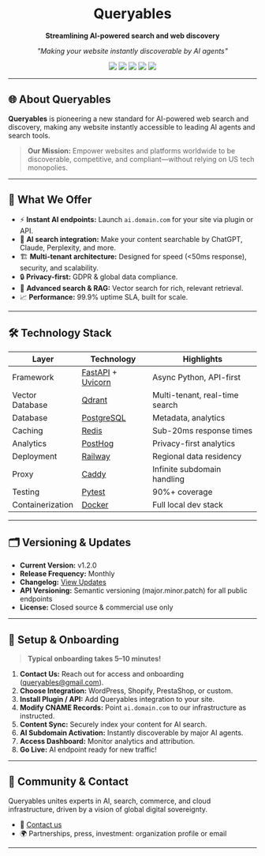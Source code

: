 <h1 align="center">Queryables</h1>
<p align="center"><b>Streamlining AI-powered search and web discovery</b></p>
<p align="center"><i>"Making your website instantly discoverable by AI agents"</i></p>

<p align="center">
  <img src="https://img.shields.io/badge/status-active-success?style=flat-square">
  <img src="https://img.shields.io/badge/uptime-99.9%25-brightgreen">
  <img src="https://img.shields.io/badge/coverage-90%25-yellowgreen">
  <img src="https://img.shields.io/badge/version-v1.2.0-blue">
  <img src="https://img.shields.io/badge/license-closed--source-important">
</p>

---

## 🌐 About Queryables

**Queryables** is pioneering a new standard for AI-powered web search and discovery, making any website instantly accessible to leading AI agents and search tools.

> **Our Mission:** Empower websites and platforms worldwide to be discoverable, competitive, and compliant—without relying on US tech monopolies.

---

## 🚀 What We Offer

- ⚡ **Instant AI endpoints:** Launch `ai.domain.com` for your site via plugin or API.
- 🔗 **AI search integration:** Make your content searchable by ChatGPT, Claude, Perplexity, and more.
- 🏗️ **Multi-tenant architecture:** Designed for speed (<50ms response), security, and scalability.
- 🔒 **Privacy-first:** GDPR & global data compliance.
- 🧠 **Advanced search & RAG:** Vector search for rich, relevant retrieval.
- 📈 **Performance:** 99.9% uptime SLA, built for scale.

---

## 🛠️ Technology Stack

| Layer            | Technology                                                                                                    | Highlights                    |
|------------------|--------------------------------------------------------------------------------------------------------------|-------------------------------|
| Framework        | [FastAPI](https://fastapi.tiangolo.com/) + [Uvicorn](https://www.uvicorn.org/)                               | Async Python, API-first       |
| Vector Database  | [Qdrant](https://qdrant.tech/)                                                                               | Multi-tenant, real-time search|
| Database         | [PostgreSQL](https://www.postgresql.org/)                                                                    | Metadata, analytics           |
| Caching          | [Redis](https://redis.io/)                                                                                   | Sub-20ms response times       |
| Analytics        | [PostHog](https://posthog.com/)                                                                              | Privacy-first analytics       |
| Deployment       | [Railway](https://railway.app/)                                                                              | Regional data residency       |
| Proxy            | [Caddy](https://caddyserver.com/)                                                                            | Infinite subdomain handling   |
| Testing          | [Pytest](https://docs.pytest.org/en/latest/)                                                                 | 90%+ coverage                 |
| Containerization | [Docker](https://www.docker.com/)                                                                            | Full local dev stack          |

---

## 🗂️ Versioning & Updates

- **Current Version:** v1.2.0
- **Release Frequency:** Monthly
- **Changelog:** [View Updates](https://github.com/Queryables/.github/releases)
- **API Versioning:** Semantic versioning (major.minor.patch) for all public endpoints
- **License:** Closed source & commercial use only

---

## 📝 Setup & Onboarding

> **Typical onboarding takes 5–10 minutes!**

1. **Contact Us:** Reach out for access and onboarding ([queryables@gmail.com](mailto:queryables@gmail.com)).
2. **Choose Integration:** WordPress, Shopify, PrestaShop, or custom.
3. **Install Plugin / API:** Add Queryables integration to your site.
4. **Modify CNAME Records:** Point `ai.domain.com` to our infrastructure as instructed.
5. **Content Sync:** Securely index your content for AI search.
6. **AI Subdomain Activation:** Instantly discoverable by major AI agents.
7. **Access Dashboard:** Monitor analytics and attribution.
8. **Go Live:** AI endpoint ready for new traffic!

---

## 💬 Community & Contact

Queryables unites experts in AI, search, commerce, and cloud infrastructure, driven by a vision of global digital sovereignty.

- 💼 [Contact us](mailto:queryables@gmail.com)
- 🌍 Partnerships, press, investment: organization profile or email

---

<!-- Example onboarding diagram or GIF -->
<!-- ![Onboarding Flow](https://yourdomain.com/onboarding.gif) -->
